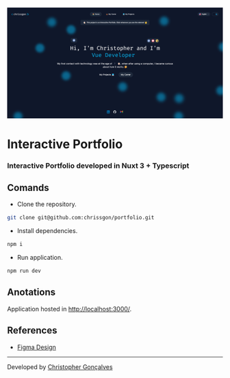 ![Interactive Portfolio](./public/thumb.png)

# Interactive Portfolio
###  Interactive Portfolio developed in Nuxt 3 + Typescript

## Comands
- Clone the repository.
``` bash
git clone git@github.com:chrissgon/portfolio.git
```
- Install dependencies.
``` bash
npm i
```
- Run application.
``` bash
npm run dev
```

## Anotations
Application hosted in <a href="http://localhost:3000/">http://localhost:3000/</a>.

## References
- [Figma Design](https://www.figma.com/file/YMuATy30gMHyjuzEah0UW7/Portfolio?t=UtfWb2l7p2VAcdgF-6)

---
Developed by [Christopher Gonçalves](https://github.com/chrissgon)
